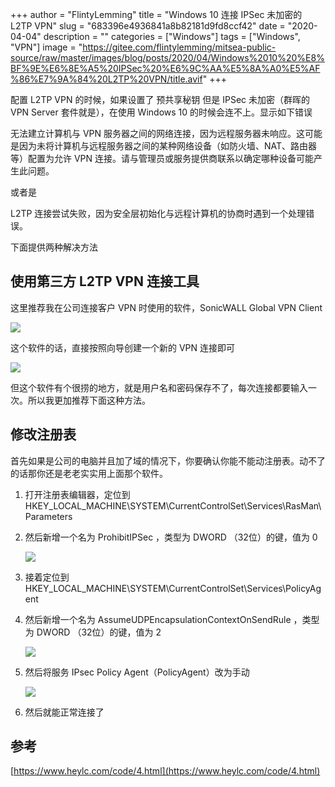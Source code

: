 +++
author = "FlintyLemming"
title = "Windows 10 连接 IPSec 未加密的 L2TP VPN"
slug = "683396e4936841a8b82181d9fd8ccf42"
date = "2020-04-04"
description = ""
categories = ["Windows"]
tags = ["Windows", "VPN"]
image = "https://gitee.com/flintylemming/mitsea-public-source/raw/master/images/blog/posts/2020/04/Windows%2010%20%E8%BF%9E%E6%8E%A5%20IPSec%20%E6%9C%AA%E5%8A%A0%E5%AF%86%E7%9A%84%20L2TP%20VPN/title.avif"
+++

配置 L2TP VPN 的时候，如果设置了 预共享秘钥 但是 IPSec 未加密（群晖的 VPN Server 套件就是），在使用 Windows 10 的时候会连不上。显示如下错误

无法建立计算机与 VPN 服务器之间的网络连接，因为远程服务器未响应。这可能是因为未将计算机与远程服务器之间的某种网络设备（如防火墙、NAT、路由器等）配置为允许 VPN 连接。请与管理员或服务提供商联系以确定哪种设备可能产生此问题。

或者是

L2TP 连接尝试失败，因为安全层初始化与远程计算机的协商时遇到一个处理错误。

下面提供两种解决方法

## 使用第三方 L2TP VPN 连接工具

这里推荐我在公司连接客户 VPN 时使用的软件，SonicWALL Global VPN Client

![](https://gitee.com/flintylemming/mitsea-public-source/raw/master/images/blog/posts/2020/04/Windows%2010%20%E8%BF%9E%E6%8E%A5%20IPSec%20%E6%9C%AA%E5%8A%A0%E5%AF%86%E7%9A%84%20L2TP%20VPN/1.avif)

这个软件的话，直接按照向导创建一个新的 VPN 连接即可

![](https://gitee.com/flintylemming/mitsea-public-source/raw/master/images/blog/posts/2020/04/Windows%2010%20%E8%BF%9E%E6%8E%A5%20IPSec%20%E6%9C%AA%E5%8A%A0%E5%AF%86%E7%9A%84%20L2TP%20VPN/2.avif)

但这个软件有个很捞的地方，就是用户名和密码保存不了，每次连接都要输入一次。所以我更加推荐下面这种方法。

## 修改注册表

首先如果是公司的电脑并且加了域的情况下，你要确认你能不能动注册表。动不了的话那你还是老老实实用上面那个软件。

1. 打开注册表编辑器，定位到 HKEY_LOCAL_MACHINE\SYSTEM\CurrentControlSet\Services\RasMan\Parameters
2. 然后新增一个名为 ProhibitIPSec ，类型为 DWORD （32位）的键，值为 0

    ![](https://gitee.com/flintylemming/mitsea-public-source/raw/master/images/blog/posts/2020/04/Windows%2010%20%E8%BF%9E%E6%8E%A5%20IPSec%20%E6%9C%AA%E5%8A%A0%E5%AF%86%E7%9A%84%20L2TP%20VPN/3.avif)

3. 接着定位到 HKEY_LOCAL_MACHINE\SYSTEM\CurrentControlSet\Services\PolicyAgent
4. 然后新增一个名为 AssumeUDPEncapsulationContextOnSendRule ，类型为 DWORD （32位）的键，值为 2

    ![](https://gitee.com/flintylemming/mitsea-public-source/raw/master/images/blog/posts/2020/04/Windows%2010%20%E8%BF%9E%E6%8E%A5%20IPSec%20%E6%9C%AA%E5%8A%A0%E5%AF%86%E7%9A%84%20L2TP%20VPN/4.avif)

5. 然后将服务 IPsec Policy Agent（PolicyAgent）改为手动

    ![](https://gitee.com/flintylemming/mitsea-public-source/raw/master/images/blog/posts/2020/04/Windows%2010%20%E8%BF%9E%E6%8E%A5%20IPSec%20%E6%9C%AA%E5%8A%A0%E5%AF%86%E7%9A%84%20L2TP%20VPN/5.avif)

6. 然后就能正常连接了

## 参考

[https://www.heylc.com/code/4.html](https://www.heylc.com/code/4.html)